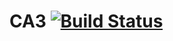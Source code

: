 # CA3  [![Build Status](https://travis-ci.com/Malthorn1/EksamenProjektAPI.svg?branch=master)](https://travis-ci.com/github/Malthorn1/EksamenProjektAPI)

